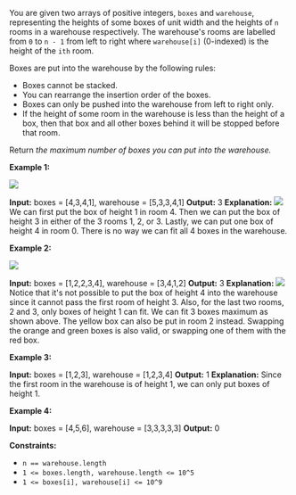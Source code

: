 
You are given two arrays of positive integers,  `boxes`  and  `warehouse`, representing the heights of some boxes of unit width and the heights of  `n`  rooms in a warehouse respectively. The warehouse's rooms are labelled from  `0`  to  `n - 1`  from left to right where  `warehouse[i]`  (0-indexed) is the height of the  `ith`  room.

Boxes are put into the warehouse by the following rules:

-   Boxes cannot be stacked.
-   You can rearrange the insertion order of the boxes.
-   Boxes can only be pushed into the warehouse from left to right only.
-   If the height of some room in the warehouse is less than the height of a box, then that box and all other boxes behind it will be stopped before that room.

Return  _the maximum number of boxes you can put into the warehouse._

**Example 1:**

![](https://assets.leetcode.com/uploads/2020/08/26/11.png)

**Input:** boxes = [4,3,4,1], warehouse = [5,3,3,4,1]
**Output:** 3
**Explanation:** ![](https://assets.leetcode.com/uploads/2020/08/26/12.png)
We can first put the box of height 1 in room 4. Then we can put the box of height 3 in either of the 3 rooms 1, 2, or 3. Lastly, we can put one box of height 4 in room 0.
There is no way we can fit all 4 boxes in the warehouse.

**Example 2:**

![](https://assets.leetcode.com/uploads/2020/08/26/21.png)

**Input:** boxes = [1,2,2,3,4], warehouse = [3,4,1,2]
**Output:** 3
**Explanation:
![](https://assets.leetcode.com/uploads/2020/08/26/22.png)** Notice that it's not possible to put the box of height 4 into the warehouse since it cannot pass the first room of height 3.
Also, for the last two rooms, 2 and 3, only boxes of height 1 can fit.
We can fit 3 boxes maximum as shown above. The yellow box can also be put in room 2 instead.
Swapping the orange and green boxes is also valid, or swapping one of them with the red box.

**Example 3:**

**Input:** boxes = [1,2,3], warehouse = [1,2,3,4]
**Output:** 1
**Explanation:** Since the first room in the warehouse is of height 1, we can only put boxes of height 1.

**Example 4:**

**Input:** boxes = [4,5,6], warehouse = [3,3,3,3,3]
**Output:** 0

**Constraints:**

-   `n == warehouse.length`
-   `1 <= boxes.length, warehouse.length <= 10^5`
-   `1 <= boxes[i], warehouse[i] <= 10^9`